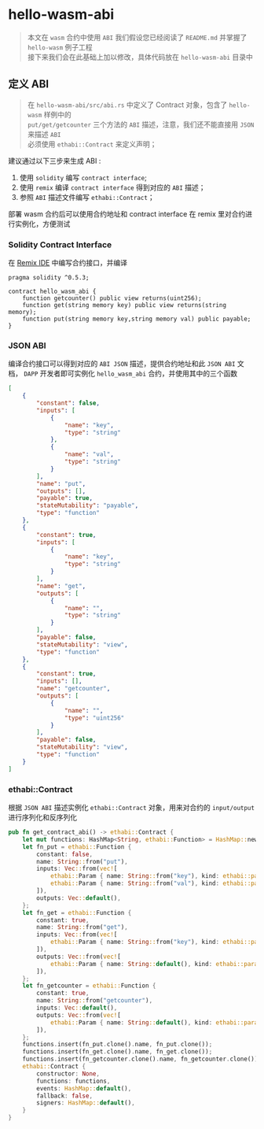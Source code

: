 # hello-wasm-abi

>本文在 `wasm` 合约中使用 `ABI` 我们假设您已经阅读了 `README.md` 并掌握了 `hello-wasm` 例子工程<br>
>接下来我们会在此基础上加以修改，具体代码放在 `hello-wasm-abi` 目录中<br>

## 定义 ABI

>在 `hello-wasm-abi/src/abi.rs` 中定义了 Contract 对象，包含了 `hello-wasm` 样例中的 <br>
>`put/get/getcounter` 三个方法的 `ABI` 描述，注意，我们还不能直接用 `JSON` 来描述 `ABI`<br>
>必须使用 `ethabi::Contract` 来定义声明；

建议通过以下三步来生成 ABI : 

1. 使用 `solidity` 编写 `contract interface`;
1. 使用 `remix` 编译 `contract interface` 得到对应的 `ABI` 描述；
1. 参照 `ABI` 描述文件编写 `ethabi::Contract`；

部署 wasm 合约后可以使用合约地址和 contract interface 在 remix 里对合约进行实例化，方便测试

### Solidity Contract Interface

在 [Remix IDE](http://remix.ethereum.org/#optimize=false&version=soljson-v0.5.3+commit.10d17f24.js&evmVersion=null&appVersion=0.7.7) 中编写合约接口，并编译

```solidity
pragma solidity ^0.5.3;

contract hello_wasm_abi {
    function getcounter() public view returns(uint256);
    function get(string memory key) public view returns(string memory);
    function put(string memory key,string memory val) public payable;
}               
```

### JSON ABI

编译合约接口可以得到对应的 `ABI JSON` 描述，提供合约地址和此 `JSON ABI` 文档，
`DAPP` 开发者即可实例化 `hello_wasm_abi` 合约，并使用其中的三个函数

```json
[
	{
		"constant": false,
		"inputs": [
			{
				"name": "key",
				"type": "string"
			},
			{
				"name": "val",
				"type": "string"
			}
		],
		"name": "put",
		"outputs": [],
		"payable": true,
		"stateMutability": "payable",
		"type": "function"
	},
	{
		"constant": true,
		"inputs": [
			{
				"name": "key",
				"type": "string"
			}
		],
		"name": "get",
		"outputs": [
			{
				"name": "",
				"type": "string"
			}
		],
		"payable": false,
		"stateMutability": "view",
		"type": "function"
	},
	{
		"constant": true,
		"inputs": [],
		"name": "getcounter",
		"outputs": [
			{
				"name": "",
				"type": "uint256"
			}
		],
		"payable": false,
		"stateMutability": "view",
		"type": "function"
	}
]
```

### ethabi::Contract

根据 `JSON ABI` 描述实例化 `ethabi::Contract` 对象，用来对合约的 `input/output` 进行序列化和反序列化

```rust
pub fn get_contract_abi() -> ethabi::Contract {
    let mut functions: HashMap<String, ethabi::Function> = HashMap::new();
    let fn_put = ethabi::Function {
        constant: false,
        name: String::from("put"),
        inputs: Vec::from(vec![
            ethabi::Param { name: String::from("key"), kind: ethabi::param_type::ParamType::String },
            ethabi::Param { name: String::from("val"), kind: ethabi::param_type::ParamType::String },
        ]),
        outputs: Vec::default(),
    };
    let fn_get = ethabi::Function {
        constant: true,
        name: String::from("get"),
        inputs: Vec::from(vec![
            ethabi::Param { name: String::from("key"), kind: ethabi::param_type::ParamType::String },
        ]),
        outputs: Vec::from(vec![
            ethabi::Param { name: String::default(), kind: ethabi::param_type::ParamType::String },
        ]),
    };
    let fn_getcounter = ethabi::Function {
        constant: true,
        name: String::from("getcounter"),
        inputs: Vec::default(),
        outputs: Vec::from(vec![
            ethabi::Param { name: String::default(), kind: ethabi::param_type::ParamType::Uint(256) },
        ]),
    };
    functions.insert(fn_put.clone().name, fn_put.clone());
    functions.insert(fn_get.clone().name, fn_get.clone());
    functions.insert(fn_getcounter.clone().name, fn_getcounter.clone());
    ethabi::Contract {
        constructor: None,
        functions: functions,
        events: HashMap::default(),
        fallback: false,
        signers: HashMap::default(),
    }
}
```





